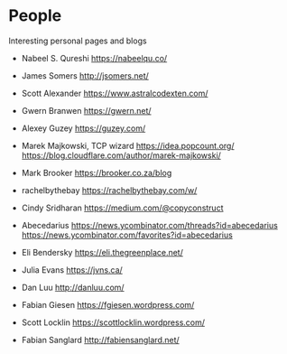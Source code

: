 # People

Interesting personal pages and blogs

- Nabeel S. Qureshi
  <https://nabeelqu.co/>

- James Somers
  <http://jsomers.net/>

- Scott Alexander
  <https://www.astralcodexten.com/>

- Gwern Branwen
  <https://gwern.net/>

- Alexey Guzey
  <https://guzey.com/>

- Marek Majkowski, TCP wizard
  <https://idea.popcount.org/>
  <https://blog.cloudflare.com/author/marek-majkowski/>

- Mark Brooker
  <https://brooker.co.za/blog>

- rachelbythebay
  <https://rachelbythebay.com/w/>

- Cindy Sridharan
  <https://medium.com/@copyconstruct>

- Abecedarius
  <https://news.ycombinator.com/threads?id=abecedarius>
  <https://news.ycombinator.com/favorites?id=abecedarius>

- Eli Bendersky
  <https://eli.thegreenplace.net/>

- Julia Evans
  <https://jvns.ca/>

- Dan Luu
  <http://danluu.com/>

- Fabian Giesen
  <https://fgiesen.wordpress.com/>

- Scott Locklin
  <https://scottlocklin.wordpress.com/>

- Fabian Sanglard
  <http://fabiensanglard.net/>
